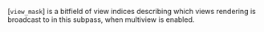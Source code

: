 [`view_mask`] is a bitfield of view indices describing which views
rendering is broadcast to in this subpass, when multiview is enabled.
